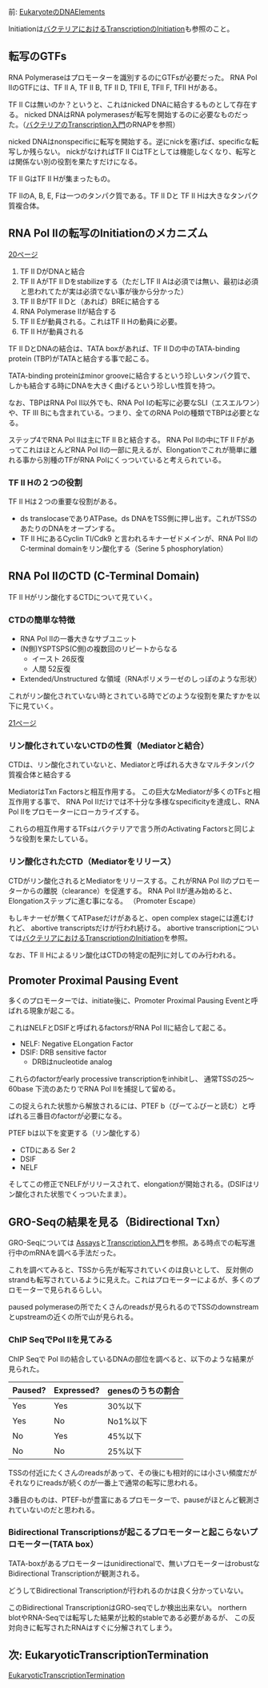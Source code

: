 前: [EukaryoteのDNAElements](EukaryoteのDNAElements.md)

Initiationは[バクテリアにおけるTranscriptionのInitiation](バクテリアにおけるTranscriptionのInitiation.md)も参照のこと。

## 転写のGTFs

RNA Polymeraseはプロモーターを識別するのにGTFsが必要だった。
RNA Pol IIのGTFには、TF II A, TF II B, TF II D, TFII E, TFII F, TFII Hがある。

TF II Cは無いのか？というと、これはnicked DNAに結合するものとして存在する。
nicked DNAはRNA polymerasesが転写を開始するのに必要なものだった。（[バクテリアのTranscription入門](バクテリアのTranscription入門.md)のRNAPを参照）

nicked DNAはnonspecificに転写を開始する。逆にnickを塞げば、specificな転写しか残らない。
nickがなければTF II CはTFとしては機能しなくなり、転写とは関係ない別の役割を果たすだけになる。

TF II GはTF II Hが集まったもの。

TF IIのA, B, E, Fは一つのタンパク質である。TF II Dと TF II Hは大きなタンパク質複合体。

## RNA Pol IIの転写のInitiationのメカニズム

[20ページ](https://karino2.github.io/ImageGallery/MolecularBiology728x2.html#lg=1&slide=19)

1. TF II DがDNAと結合
2. TF II AがTF II Dをstabilizeする（ただしTF II Aは必須では無い、最初は必須と思われてたが実は必須でない事が後から分かった）
3. TF II BがTF II Dと（あれば）BREに結合する
4. RNA Polymerase IIが結合する
5. TF II Eが動員される。これはTF II Hの動員に必要。
6. TF II Hが動員される

TF II DとDNAの結合は、TATA boxがあれば、TF II Dの中のTATA-binding protein (TBP)がTATAと結合する事で起こる。

TATA-binding proteinはminor grooveに結合するという珍しいタンパク質で、しかも結合する時にDNAを大きく曲げるという珍しい性質を持つ。

なお、TBPはRNA Pol II以外でも、RNA Pol Iの転写に必要なSLI（エスエルワン）や、TF III Bにも含まれている。つまり、全てのRNA Polの種類でTBPは必要となる。

ステップ4でRNA Pol IIは主にTF II Bと結合する。
RNA Pol IIの中にTF II FがあってこれはほとんどRNA Pol IIの一部に見えるが、Elongationでこれが簡単に離れる事から別種のTFがRNA Polにくっついていると考えられている。

### TF II Hの２つの役割

TF II Hは２つの重要な役割がある。

- ds translocaseでありATPase。ds DNAをTSS側に押し出す。これがTSSのあたりのDNAをオープンする。
- TF II HにあるCyclin TI/Cdk9 と言われるキナーゼドメインが、RNA Pol IIのC-terminal domainをリン酸化する（Serine 5 phosphorylation）

## RNA Pol IIのCTD (C-Terminal Domain)

TF II Hがリン酸化するCTDについて見ていく。

### CTDの簡単な特徴

- RNA Pol IIの一番大きなサブユニット
- (N側)YSPTSPS(C側)の複数回のリピートからなる
   - イースト 26反復
   - 人間 52反復
- Extended/Unstructured な領域（RNAポリメラーゼのしっぽのような形状）

これがリン酸化されていない時とされている時でどのような役割を果たすかを以下に見ていく。

[21ページ](https://karino2.github.io/ImageGallery/MolecularBiology728x2.html#lg=1&slide=20)

### リン酸化されていないCTDの性質（Mediatorと結合）

CTDは、リン酸化されていないと、Mediatorと呼ばれる大きなマルチタンパク質複合体と結合する

MediatorはTxn Factorsと相互作用する。
この巨大なMediatorが多くのTFsと相互作用する事で、
RNA Pol IIだけでは不十分な多様なspecificityを達成し、RNA Pol IIをプロモーターにローカライズする。

これらの相互作用するTFsはバクテリアで言う所のActivating Factorsと同じような役割を果たしている。

### リン酸化されたCTD（Mediatorをリリース）

CTDがリン酸化されるとMediatorをリリースする。これがRNA Pol IIのプロモーターからの離脱（clearance）を促進する。
RNA Pol IIが進み始めると、Elongationステップに進む事になる。
（Promoter Escape）

もしキナーゼが無くてATPaseだけがあると、open complex stageには進むけれど、
abortive transcriptsだけが行われ続ける。
abortive transcriptionについては[バクテリアにおけるTranscriptionのInitiation](バクテリアにおけるTranscriptionのInitiation.md)を参照。

なお、TF II Hによるリン酸化はCTDの特定の配列に対してのみ行われる。

## Promoter Proximal Pausing Event

多くのプロモーターでは、initiate後に、Promoter Proximal Pausing Eventと呼ばれる現象が起こる。

これはNELFとDSIFと呼ばれるfactorsがRNA Pol IIに結合して起こる。

- NELF: Negative ELongation Factor
- DSIF: DRB sensitive factor
   - DRBはnucleotide analog

これらのfactorがearly processive transcriptionをinhibitし、
通常TSSの25〜60base 下流のあたりでRNA Pol IIを捕捉して留める。

この捉えられた状態から解放されるには、PTEF b（ぴーてふびーと読む）と呼ばれる三番目のfactorが必要になる。

PTEF bは以下を変更する（リン酸化する）

- CTDにある Ser 2
- DSIF
- NELF

そしてこの修正でNELFがリリースされて、elongationが開始される。(DSIFはリン酸化された状態でくっついたまま）。

## GRO-Seqの結果を見る（Bidirectional Txn）

GRO-Seqについては [Assays](Assays.md)と[Transcription入門](Transcription入門.md)を参照。ある時点での転写進行中のmRNAを調べる手法だった。

これを調べてみると、TSSから先が転写されていくのは良いとして、
反対側のstrandも転写されているように見えた。これはプロモーターによるが、多くのプロモーターで見られるらしい。

paused polymeraseの所でたくさんのreadsが見られるのでTSSのdownstreamとupstreamの近くの所で山が見られる。

### ChIP SeqでPol IIを見てみる

ChIP Seqで Pol IIの結合しているDNAの部位を調べると、以下のような結果が見られた。

| Paused? | Expressed? | genesのうちの割合 |
| ---- | ---- | ---- |
| Yes | Yes | 30%以下 |
| Yes | No | No1%以下 |
| No | Yes | 45%以下 |
| No | No | 25%以下 |

TSSの付近にたくさんのreadsがあって、その後にも相対的には小さい頻度だがそれなりにreadsが続くのが一番上で通常の転写に思われる。

3番目のものは、PTEF-bが豊富にあるプロモーターで、pauseがほとんど観測されていないのだと思われる。

### Bidirectional Transcriptionsが起こるプロモーターと起こらないプロモーター(TATA box）

TATA-boxがあるプロモーターはunidirectionalで、無いプロモーターはrobustなBidirectional Transcriptionが観測される。

どうしてBidirectional Transcriptionが行われるのかは良く分かっていない。

このBidirectional TranscriptionはGRO-seqでしか検出出来ない。
northern blotやRNA-Seqでは転写した結果が比較的stableである必要があるが、
この反対向きに転写されたRNAはすぐに分解されてしまう。

## 次: EukaryoticTranscriptionTermination

[EukaryoticTranscriptionTermination](EukaryoticTranscriptionTermination.md)